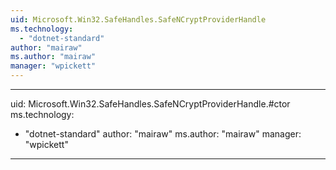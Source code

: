 ```yaml
---
uid: Microsoft.Win32.SafeHandles.SafeNCryptProviderHandle
ms.technology: 
  - "dotnet-standard"
author: "mairaw"
ms.author: "mairaw"
manager: "wpickett"
---
```


---
uid: Microsoft.Win32.SafeHandles.SafeNCryptProviderHandle.#ctor
ms.technology: 
  - "dotnet-standard"
author: "mairaw"
ms.author: "mairaw"
manager: "wpickett"
---
